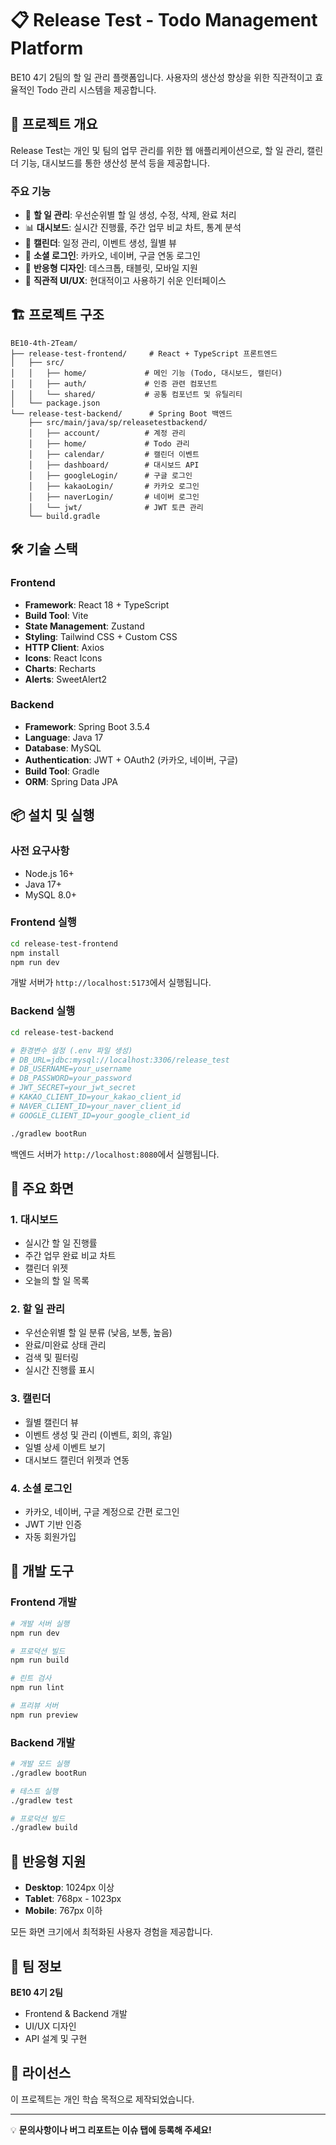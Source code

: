 # 📋 Release Test - Todo Management Platform

BE10 4기 2팀의 할 일 관리 플랫폼입니다. 사용자의 생산성 향상을 위한 직관적이고 효율적인 Todo 관리 시스템을 제공합니다.

## 🚀 프로젝트 개요

Release Test는 개인 및 팀의 업무 관리를 위한 웹 애플리케이션으로, 할 일 관리, 캘린더 기능, 대시보드를 통한 생산성 분석 등을 제공합니다.

### 주요 기능

- 📝 **할 일 관리**: 우선순위별 할 일 생성, 수정, 삭제, 완료 처리
- 📊 **대시보드**: 실시간 진행률, 주간 업무 비교 차트, 통계 분석
- 📅 **캘린더**: 일정 관리, 이벤트 생성, 월별 뷰
- 🔐 **소셜 로그인**: 카카오, 네이버, 구글 연동 로그인
- 📱 **반응형 디자인**: 데스크톱, 태블릿, 모바일 지원
- 🎨 **직관적 UI/UX**: 현대적이고 사용하기 쉬운 인터페이스

## 🏗️ 프로젝트 구조

```
BE10-4th-2Team/
├── release-test-frontend/     # React + TypeScript 프론트엔드
│   ├── src/
│   │   ├── home/             # 메인 기능 (Todo, 대시보드, 캘린더)
│   │   ├── auth/             # 인증 관련 컴포넌트
│   │   └── shared/           # 공통 컴포넌트 및 유틸리티
│   └── package.json
└── release-test-backend/      # Spring Boot 백엔드
    ├── src/main/java/sp/releasetestbackend/
    │   ├── account/          # 계정 관리
    │   ├── home/             # Todo 관리
    │   ├── calendar/         # 캘린더 이벤트
    │   ├── dashboard/        # 대시보드 API
    │   ├── googleLogin/      # 구글 로그인
    │   ├── kakaoLogin/       # 카카오 로그인
    │   ├── naverLogin/       # 네이버 로그인
    │   └── jwt/              # JWT 토큰 관리
    └── build.gradle
```

## 🛠️ 기술 스택

### Frontend
- **Framework**: React 18 + TypeScript
- **Build Tool**: Vite
- **State Management**: Zustand
- **Styling**: Tailwind CSS + Custom CSS
- **HTTP Client**: Axios
- **Icons**: React Icons
- **Charts**: Recharts
- **Alerts**: SweetAlert2

### Backend
- **Framework**: Spring Boot 3.5.4
- **Language**: Java 17
- **Database**: MySQL
- **Authentication**: JWT + OAuth2 (카카오, 네이버, 구글)
- **Build Tool**: Gradle
- **ORM**: Spring Data JPA

## 📦 설치 및 실행

### 사전 요구사항
- Node.js 16+
- Java 17+
- MySQL 8.0+

### Frontend 실행

```bash
cd release-test-frontend
npm install
npm run dev
```

개발 서버가 `http://localhost:5173`에서 실행됩니다.

### Backend 실행

```bash
cd release-test-backend

# 환경변수 설정 (.env 파일 생성)
# DB_URL=jdbc:mysql://localhost:3306/release_test
# DB_USERNAME=your_username
# DB_PASSWORD=your_password
# JWT_SECRET=your_jwt_secret
# KAKAO_CLIENT_ID=your_kakao_client_id
# NAVER_CLIENT_ID=your_naver_client_id
# GOOGLE_CLIENT_ID=your_google_client_id

./gradlew bootRun
```

백엔드 서버가 `http://localhost:8080`에서 실행됩니다.

## 🌟 주요 화면

### 1. 대시보드
- 실시간 할 일 진행률
- 주간 업무 완료 비교 차트
- 캘린더 위젯
- 오늘의 할 일 목록

### 2. 할 일 관리
- 우선순위별 할 일 분류 (낮음, 보통, 높음)
- 완료/미완료 상태 관리
- 검색 및 필터링
- 실시간 진행률 표시

### 3. 캘린더
- 월별 캘린더 뷰
- 이벤트 생성 및 관리 (이벤트, 회의, 휴일)
- 일별 상세 이벤트 보기
- 대시보드 캘린더 위젯과 연동

### 4. 소셜 로그인
- 카카오, 네이버, 구글 계정으로 간편 로그인
- JWT 기반 인증
- 자동 회원가입

## 🔧 개발 도구

### Frontend 개발
```bash
# 개발 서버 실행
npm run dev

# 프로덕션 빌드
npm run build

# 린트 검사
npm run lint

# 프리뷰 서버
npm run preview
```

### Backend 개발
```bash
# 개발 모드 실행
./gradlew bootRun

# 테스트 실행
./gradlew test

# 프로덕션 빌드
./gradlew build
```

## 📱 반응형 지원

- **Desktop**: 1024px 이상
- **Tablet**: 768px - 1023px
- **Mobile**: 767px 이하

모든 화면 크기에서 최적화된 사용자 경험을 제공합니다.

## 🤝 팀 정보

**BE10 4기 2팀**
- Frontend & Backend 개발
- UI/UX 디자인
- API 설계 및 구현

## 📄 라이선스

이 프로젝트는 개인 학습 목적으로 제작되었습니다.

---

💡 **문의사항이나 버그 리포트는 이슈 탭에 등록해 주세요!**

